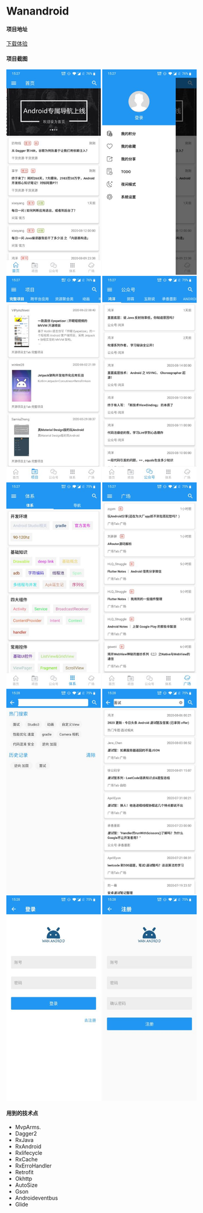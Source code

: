 # Wanandroid

#### 项目地址

[下载体验](https://www.pgyer.com/X9Lc)

#### 项目截图

<img src="https://github.com/KK-UANG/Wanandroid/blob/master/img/1.jpg" width="250">      <img src="https://github.com/KK-UANG/Wanandroid/blob/master/img/2.jpg" width="250">      <img src="https://github.com/KK-UANG/Wanandroid/blob/master/img/3.jpg" width="250">      <img src="https://github.com/KK-UANG/Wanandroid/blob/master/img/4.jpg" width="250">      <img src="https://github.com/KK-UANG/Wanandroid/blob/master/img/5.jpg" width="250">      <img src="https://github.com/KK-UANG/Wanandroid/blob/master/img/6.jpg" width="250">      <img src="https://github.com/KK-UANG/Wanandroid/blob/master/img/7.jpg" width="250">      <img src="https://github.com/KK-UANG/Wanandroid/blob/master/img/8.jpg" width="250">      <img src="https://github.com/KK-UANG/Wanandroid/blob/master/img/9.jpg" width="250">      <img src="https://github.com/KK-UANG/Wanandroid/blob/master/img/10.jpg" width="250">

#### 用到的技术点
- MvpArms.
- Dagger2
- RxJava
- RxAndroid
- Rxlifecycle
- RxCache
- RxErroHandler
- Retrofit
- Okhttp
- AutoSize
- Gson
- Androideventbus
- Glide
